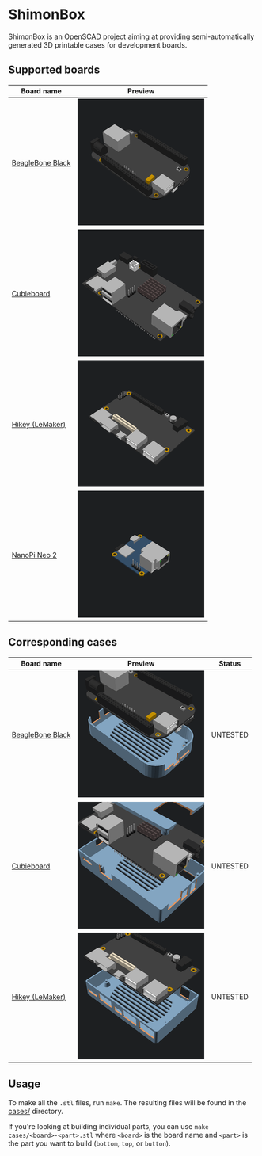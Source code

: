 ShimonBox
=========

ShimonBox is an [OpenSCAD][openscad] project aiming at providing
semi-automatically generated 3D printable cases for development boards.

[openscad]: http://www.openscad.org


Supported boards
----------------

| Board name                                   | Preview                                          |
| -------------------------------------------- | ------------------------------------------------ |
| [BeagleBone Black](boards/bbb.scad)          | ![BeagleBone Black](boards/gif/bbb.gif)          |
| [Cubieboard](boards/cubieboard.scad)         | ![Cubieboard](boards/gif/cubieboard.gif)         |
| [Hikey (LeMaker)](boards/hikey.scad)         | ![Hikey](boards/gif/hikey.gif)                   |
| [NanoPi Neo 2](boards/nanopi_neo2.scad)      | ![NanoPi Neo 2](boards/gif/nanopi_neo2.gif)      |


Corresponding cases
-------------------

| Board name                                   | Preview                                          | Status   |
| -------------------------------------------- | ------------------------------------------------ | -------- |
| [BeagleBone Black](cases/bbb.scad)           | ![BeagleBone Black](cases/gif/bbb.gif)           | UNTESTED |
| [Cubieboard](cases/cubieboard.scad)          | ![Cubieboard](cases/gif/cubieboard.gif)          | UNTESTED |
| [Hikey (LeMaker)](cases/hikey.scad)          | ![Hikey](cases/gif/hikey.gif)                    | UNTESTED |


Usage
-----

To make all the `.stl` files, run `make`. The resulting files will be found in
the [cases/](cases) directory.

If you're looking at building individual parts, you can use `make
cases/<board>-<part>.stl` where `<board>` is the board name and `<part>` is the
part you want to build (`bottom`, `top`, or `button`).
